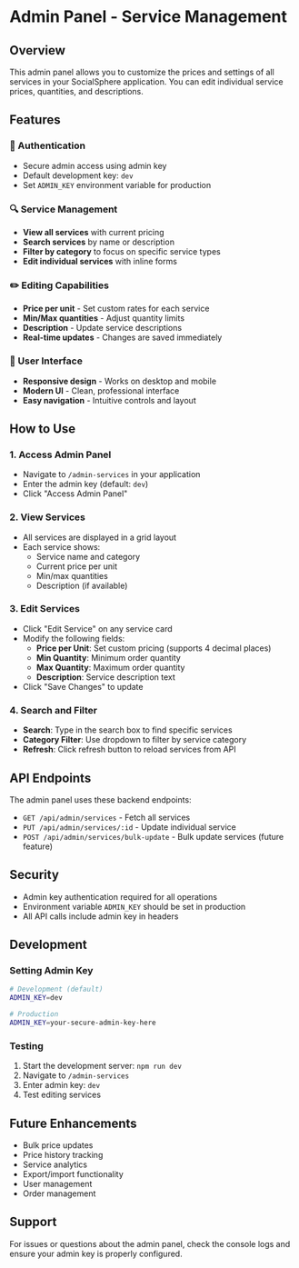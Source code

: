 # Admin Panel - Service Management

## Overview
This admin panel allows you to customize the prices and settings of all services in your SocialSphere application. You can edit individual service prices, quantities, and descriptions.

## Features

### 🔐 Authentication
- Secure admin access using admin key
- Default development key: `dev`
- Set `ADMIN_KEY` environment variable for production

### 🔍 Service Management
- **View all services** with current pricing
- **Search services** by name or description
- **Filter by category** to focus on specific service types
- **Edit individual services** with inline forms

### ✏️ Editing Capabilities
- **Price per unit** - Set custom rates for each service
- **Min/Max quantities** - Adjust quantity limits
- **Description** - Update service descriptions
- **Real-time updates** - Changes are saved immediately

### 📱 User Interface
- **Responsive design** - Works on desktop and mobile
- **Modern UI** - Clean, professional interface
- **Easy navigation** - Intuitive controls and layout

## How to Use

### 1. Access Admin Panel
- Navigate to `/admin-services` in your application
- Enter the admin key (default: `dev`)
- Click "Access Admin Panel"

### 2. View Services
- All services are displayed in a grid layout
- Each service shows:
  - Service name and category
  - Current price per unit
  - Min/max quantities
  - Description (if available)

### 3. Edit Services
- Click "Edit Service" on any service card
- Modify the following fields:
  - **Price per Unit**: Set custom pricing (supports 4 decimal places)
  - **Min Quantity**: Minimum order quantity
  - **Max Quantity**: Maximum order quantity
  - **Description**: Service description text
- Click "Save Changes" to update

### 4. Search and Filter
- **Search**: Type in the search box to find specific services
- **Category Filter**: Use dropdown to filter by service category
- **Refresh**: Click refresh button to reload services from API

## API Endpoints

The admin panel uses these backend endpoints:

- `GET /api/admin/services` - Fetch all services
- `PUT /api/admin/services/:id` - Update individual service
- `POST /api/admin/services/bulk-update` - Bulk update services (future feature)

## Security

- Admin key authentication required for all operations
- Environment variable `ADMIN_KEY` should be set in production
- All API calls include admin key in headers

## Development

### Setting Admin Key
```bash
# Development (default)
ADMIN_KEY=dev

# Production
ADMIN_KEY=your-secure-admin-key-here
```

### Testing
1. Start the development server: `npm run dev`
2. Navigate to `/admin-services`
3. Enter admin key: `dev`
4. Test editing services

## Future Enhancements

- Bulk price updates
- Price history tracking
- Service analytics
- Export/import functionality
- User management
- Order management

## Support

For issues or questions about the admin panel, check the console logs and ensure your admin key is properly configured. 